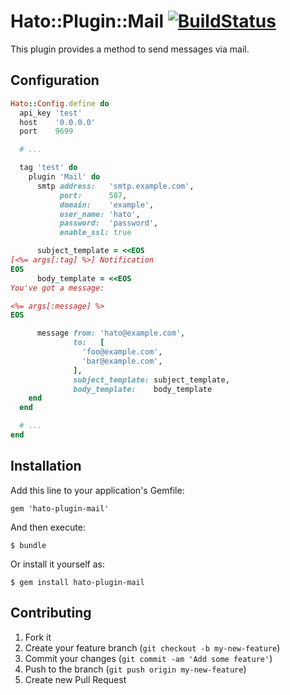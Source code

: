 # Hato::Plugin::Mail [![BuildStatus](https://secure.travis-ci.org/kentaro/hato-plugin-mail.png)](http://travis-ci.org/kentaro/hato-plugin-mail)

This plugin provides a method to send messages via mail.

## Configuration

```ruby
Hato::Config.define do
  api_key 'test'
  host    '0.0.0.0'
  port    9699

  # ...

  tag 'test' do
    plugin 'Mail' do
      smtp address:   'smtp.example.com',
           port:      587,
           domain:    'example',
           user_name: 'hato',
           password:  'password',
           enable_ssl: true

      subject_template = <<EOS
[<%= args[:tag] %>] Notification
EOS
      body_template = <<EOS
You've got a message:

<%= args[:message] %>
EOS

      message from: 'hato@example.com',
              to:   [
                'foo@example.com',
                'bar@example.com',
              ],
              subject_template: subject_template,
              body_template:    body_template
    end
  end

  # ...
end
```

## Installation

Add this line to your application's Gemfile:

    gem 'hato-plugin-mail'

And then execute:

    $ bundle

Or install it yourself as:

    $ gem install hato-plugin-mail

## Contributing

1. Fork it
2. Create your feature branch (`git checkout -b my-new-feature`)
3. Commit your changes (`git commit -am 'Add some feature'`)
4. Push to the branch (`git push origin my-new-feature`)
5. Create new Pull Request

